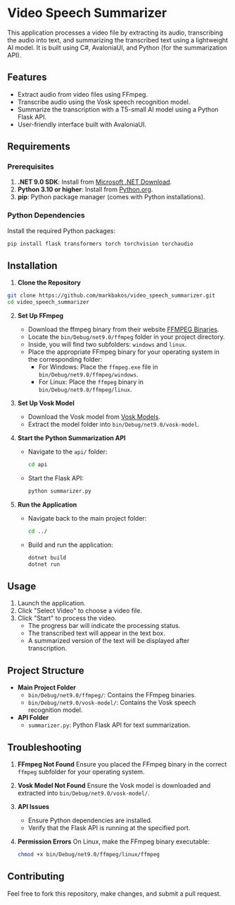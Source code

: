 # Video Speech Summarizer

This application processes a video file by extracting its audio, transcribing the audio into text, and summarizing the transcribed text using a lightweight AI model. It is built using C#, AvaloniaUI, and Python (for the summarization API).

## Features

- Extract audio from video files using FFmpeg.
- Transcribe audio using the Vosk speech recognition model.
- Summarize the transcription with a T5-small AI model using a Python Flask API.
- User-friendly interface built with AvaloniaUI.

## Requirements

### Prerequisites

1. **.NET 9.0 SDK**: Install from [Microsoft .NET Download](https://dotnet.microsoft.com/download/dotnet/9.0).
2. **Python 3.10 or higher**: Install from [Python.org](https://www.python.org/downloads/).
3. **pip**: Python package manager (comes with Python installations).

### Python Dependencies
Install the required Python packages:
```bash
pip install flask transformers torch torchvision torchaudio
```

## Installation

1. **Clone the Repository**
```bash
git clone https://github.com/markbakos/video_speech_summarizer.git
cd video_speech_summarizer
```

2. **Set Up FFmpeg**
   - Download the ffmpeg binary from their website [FFMPEG Binaries](https://ffbinaries.com/downloads).
   - Locate the `bin/Debug/net9.0/ffmpeg` folder in your project directory.
   - Inside, you will find two subfolders: `windows` and `linux`.
   - Place the appropriate FFmpeg binary for your operating system in the corresponding folder:
     - For Windows: Place the `ffmpeg.exe` file in `bin/Debug/net9.0/ffmpeg/windows`.
     - For Linux: Place the `ffmpeg` binary in `bin/Debug/net9.0/ffmpeg/linux`.

3. **Set Up Vosk Model**
   - Download the Vosk model from [Vosk Models](https://alphacephei.com/vosk/models).
   - Extract the model folder into `bin/Debug/net9.0/vosk-model`.

4. **Start the Python Summarization API**
   - Navigate to the `api/` folder:
     ```bash
     cd api
     ```
   - Start the Flask API:
     ```bash
     python summarizer.py
     ```

5. **Run the Application**
   - Navigate back to the main project folder:
     ```bash
     cd ../
     ```
   - Build and run the application:
     ```bash
     dotnet build
     dotnet run
     ```

## Usage

1. Launch the application.
2. Click "Select Video" to choose a video file.
3. Click "Start" to process the video.
   - The progress bar will indicate the processing status.
   - The transcribed text will appear in the text box.
   - A summarized version of the text will be displayed after transcription.

## Project Structure

- **Main Project Folder**
  - `bin/Debug/net9.0/ffmpeg/`: Contains the FFmpeg binaries.
  - `bin/Debug/net9.0/vosk-model/`: Contains the Vosk speech recognition model.
- **API Folder**
  - `summarizer.py`: Python Flask API for text summarization.

## Troubleshooting

1. **FFmpeg Not Found**
   Ensure you placed the FFmpeg binary in the correct `ffmpeg` subfolder for your operating system.

2. **Vosk Model Not Found**
   Ensure the Vosk model is downloaded and extracted into `bin/Debug/net9.0/vosk-model/`.

3. **API Issues**
   - Ensure Python dependencies are installed.
   - Verify that the Flask API is running at the specified port.

4. **Permission Errors**
   On Linux, make the FFmpeg binary executable:
   ```bash
   chmod +x bin/Debug/net9.0/ffmpeg/linux/ffmpeg
   ```

## Contributing
Feel free to fork this repository, make changes, and submit a pull request.

